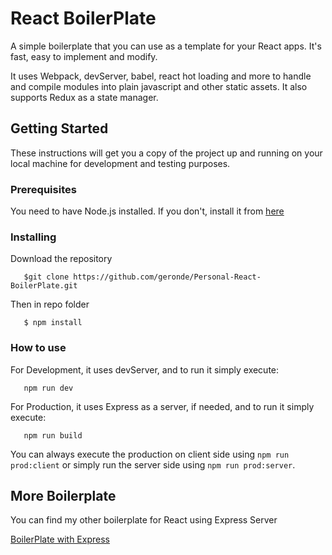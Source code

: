 # React BoilerPlate

A simple boilerplate that you can use as a template for your React apps. It's fast, easy to implement and modify.

It uses Webpack, devServer, babel, react hot loading and more to handle and compile modules into plain javascript and other static assets. It also supports Redux as a state manager.

## Getting Started

These instructions will get you a copy of the project up and running on your local machine for development and testing purposes.

### Prerequisites

You need to have Node.js installed. If you don't, install it from [here](https://nodejs.org/en/)

### Installing

Download the repository
 

```
   $git clone https://github.com/geronde/Personal-React-BoilerPlate.git

```

Then in repo folder

```
   $ npm install 

```
### How to use 

For Development, it uses devServer, and to run it simply execute:

```
   npm run dev

```
   For Production, it uses Express as a server, if needed, and to run it simply execute:

```
   npm run build

```

You can always execute the production on client side using `npm run prod:client` or simply run the server side using `npm run prod:server`.

## More Boilerplate

You can find my other boilerplate for React using Express Server 

[BoilerPlate with Express](https://github.com/geronde/React-Boilerplate-using-Express-Server)
